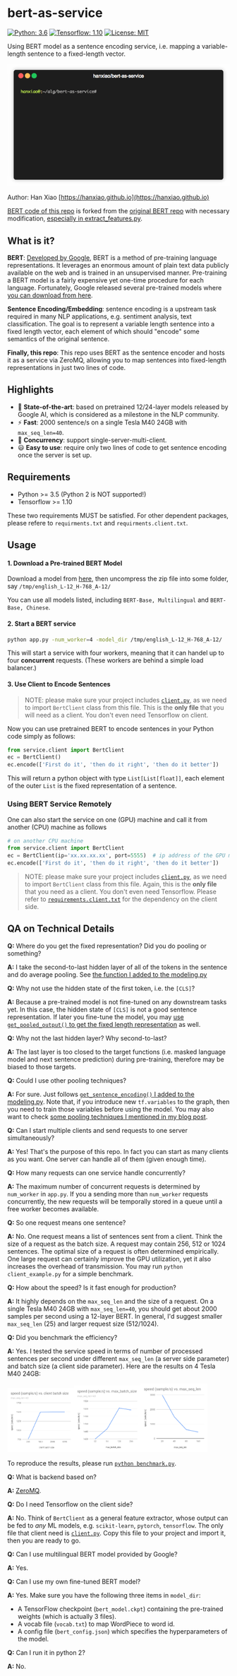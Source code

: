 # bert-as-service

[![Python: 3.6](https://img.shields.io/badge/Python-3.6-brightgreen.svg)](https://opensource.org/licenses/MIT)    [![Tensorflow: 1.10](https://img.shields.io/badge/Tensorflow-1.10-brightgreen.svg)](https://opensource.org/licenses/MIT)  [![License: MIT](https://img.shields.io/badge/License-MIT-yellow.svg)](https://opensource.org/licenses/MIT)

Using BERT model as a sentence encoding service, i.e. mapping a variable-length sentence to a fixed-length vector.

<img src=".github/demo.gif" width="600">

Author: Han Xiao [https://hanxiao.github.io](https://hanxiao.github.io)

[BERT code of this repo](bert/) is forked from the [original BERT repo]((https://github.com/google-research/bert)) with necessary modification, [especially in extract_features.py](bert/extract_features.py).


## What is it?

**BERT**: [Developed by Google](https://github.com/google-research/bert), BERT is a method of pre-training language representations. It leverages an enormous amount of plain text data publicly available on the web and is trained in an unsupervised manner. Pre-training a BERT model is a fairly expensive yet one-time procedure for each language. Fortunately, Google released several pre-trained models where [you can download from here](https://github.com/google-research/bert#pre-trained-models).


**Sentence Encoding/Embedding**: sentence encoding is a upstream task required in many NLP applications, e.g. sentiment analysis, text classification. The goal is to represent a variable length sentence into a fixed length vector, each element of which should "encode" some semantics of the original sentence.

**Finally, this repo**: This repo uses BERT as the sentence encoder and hosts it as a service via ZeroMQ, allowing you to map sentences into fixed-length representations in just two lines of code. 

## Highlights

- :telescope: **State-of-the-art**: based on pretrained 12/24-layer models released by Google AI, which is considered as a milestone in the NLP community.
- :zap: **Fast**: 2000 sentence/s on a single Tesla M40 24GB with `max_seq_len=40`.
- :traffic_light: **Concurrency**: support single-server-multi-client.
- :smiley: **Easy to use**: require only two lines of code to get sentence encoding once the server is set up.

## Requirements

- Python >= 3.5 (Python 2 is NOT supported!)
- Tensorflow >= 1.10

These two requirements MUST be satisfied. For other dependent packages, please refere to `requirments.txt`  and `requirments.client.txt`.

## Usage

#### 1. Download a Pre-trained BERT Model
Download a model from [here](https://github.com/google-research/bert#pre-trained-models), then uncompress the zip file into some folder, say `/tmp/english_L-12_H-768_A-12/`

You can use all models listed, including `BERT-Base, Multilingual` and `BERT-Base, Chinese`.


#### 2. Start a BERT service
```bash
python app.py -num_worker=4 -model_dir /tmp/english_L-12_H-768_A-12/
```
This will start a service with four workers, meaning that it can handel up to four **concurrent** requests. (These workers are behind a simple load balancer.)

#### 3. Use Client to Encode Sentences
> NOTE: please make sure your project includes [`client.py`](service/client.py), as we need to import `BertClient` class from this file. This is the **only file** that you will need as a client. You don't even need Tensorflow on client.

Now you can use pretrained BERT to encode sentences in your Python code simply as follows:
```python
from service.client import BertClient
ec = BertClient()
ec.encode(['First do it', 'then do it right', 'then do it better'])
```
This will return a python object with type `List[List[float]]`, each element of the outer `List` is the fixed representation of a sentence.

### Using BERT Service Remotely
One can also start the service on one (GPU) machine and call it from another (CPU) machine as follows

```python
# on another CPU machine
from service.client import BertClient
ec = BertClient(ip='xx.xx.xx.xx', port=5555)  # ip address of the GPU machine
ec.encode(['First do it', 'then do it right', 'then do it better'])
```

> NOTE: please make sure your project includes [`client.py`](service/client.py), as we need to import `BertClient` class from this file. Again, this is the **only file** that you need as a client. You don't even need Tensorflow. Please refer to [`requirements.client.txt`](requirements.client.txt) for the dependency on the client side.
 
## QA on Technical Details

**Q:** Where do you get the fixed representation? Did you do pooling or something?

**A:** I take the second-to-last hidden layer of all of the tokens in the sentence and do average pooling. See [the function I added to the modeling.py](bert/modeling.py#L236)

**Q:** Why not use the hidden state of the first token, i.e. the `[CLS]`?

**A:** Because a pre-trained model is not fine-tuned on any downstream tasks yet. In this case, the hidden state of `[CLS]` is not a good sentence representation. If later you fine-tune the model, you may [use `get_pooled_output()` to get the fixed length representation](bert/modeling.py#L224) as well.

**Q:** Why not the last hidden layer? Why second-to-last?

**A:** The last layer is too closed to the target functions (i.e. masked language model and next sentence prediction) during pre-training, therefore may be biased to those targets.

**Q:** Could I use other pooling techniques?

**A:** For sure. Just follows [`get_sentence_encoding()` I added to the modeling.py](bert/modeling.py#L236). Note that, if you introduce new `tf.variables` to the graph, then you need to train those variables before using the model. You may also want to check [some pooling techniques I mentioned in my blog post](https://hanxiao.github.io/2018/06/24/4-Encoding-Blocks-You-Need-to-Know-Besides-LSTM-RNN-in-Tensorflow/#pooling-block).

**Q:** Can I start multiple clients and send requests to one server simultaneously?

**A:** Yes! That's the purpose of this repo. In fact you can start as many clients as you want. One server can handle all of them (given enough time).

**Q:** How many requests can one service handle concurrently?

**A:** The maximum number of concurrent requests is determined by `num_worker` in `app.py`. If you a sending more than `num_worker` requests concurrently, the new requests will be temporally stored in a queue until a free worker becomes available.

**Q:** So one request means one sentence?

**A:** No. One request means a list of sentences sent from a client. Think the size of a request as the batch size. A request may contain 256, 512 or 1024 sentences. The optimal size of a request is often determined empirically. One large request can certainly improve the GPU utilization, yet it also increases the overhead of transmission. You may run `python client_example.py` for a simple benchmark.

**Q:** How about the speed? Is it fast enough for production?

**A:** It highly depends on the `max_seq_len` and the size of a request. On a single Tesla M40 24GB with `max_seq_len=40`, you should get about 2000 samples per second using a 12-layer BERT. In general, I'd suggest smaller `max_seq_len` (25) and larger request size (512/1024).

**Q:** Did you benchmark the efficiency?

**A:** Yes. I tested the service speed in terms of number of processed sentences per second under different `max_seq_len` (a server side parameter) and batch size (a client side parameter). Here are the results on 4 Tesla M40 24GB:

<img src=".github/b1.png" width="30%"><img src=".github/b2.png" width="30%"><img src=".github/b3.png" width="30%">

To reproduce the results, please run [`python benchmark.py`](benchmark.py).

**Q:** What is backend based on?

**A:** [ZeroMQ](http://zeromq.org/).


**Q:** Do I need Tensorflow on the client side?

**A:** No. Think of `BertClient` as a general feature extractor, whose output can be fed to *any* ML models, e.g. `scikit-learn`, `pytorch`, `tensorflow`. The only file that client need is [`client.py`](service/client.py). Copy this file to your project and import it, then you are ready to go.

**Q:** Can I use multilingual BERT model provided by Google?

**A:** Yes.

**Q:** Can I use my own fine-tuned BERT model?

**A:** Yes. Make sure you have the following three items in `model_dir`:
                             
- A TensorFlow checkpoint (`bert_model.ckpt`) containing the pre-trained weights (which is actually 3 files).
- A vocab file (`vocab.txt`) to map WordPiece to word id.
- A config file (`bert_config.json`) which specifies the hyperparameters of the model.

**Q:** Can I run it in python 2?

**A:** No.


